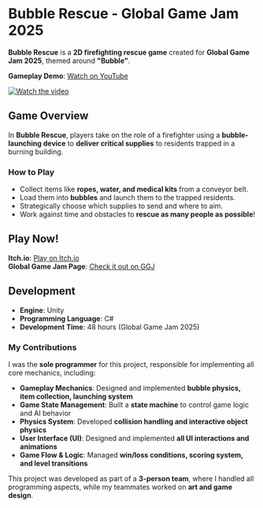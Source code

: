 # Bubble Rescue - Global Game Jam 2025  

**Bubble Rescue** is a **2D firefighting rescue game** created for **Global Game Jam 2025**, themed around **"Bubble"**.  

**Gameplay Demo**: [Watch on YouTube](https://youtu.be/p4ulSLDgGw0)  

[![Watch the video](https://img.youtube.com/vi/p4ulSLDgGw0/0.jpg)](https://youtu.be/p4ulSLDgGw0)

## Game Overview  
In **Bubble Rescue**, players take on the role of a firefighter using a **bubble-launching device** to **deliver critical supplies** to residents trapped in a burning building.  

### **How to Play**  
- Collect items like **ropes, water, and medical kits** from a conveyor belt.  
- Load them into **bubbles** and launch them to the trapped residents.  
- Strategically choose which supplies to send and where to aim.  
- Work against time and obstacles to **rescue as many people as possible**!  

## Play Now!  
 **Itch.io**: [Play on Itch.io](https://yunfan.itch.io/bubble-rescue)  
 **Global Game Jam Page**: [Check it out on GGJ](https://globalgamejam.org/games/2025/bubble-rescue-0)  

## Development  
- **Engine**: Unity  
- **Programming Language**: C#  
- **Development Time**: 48 hours (Global Game Jam 2025)  

### My Contributions  
I was the **sole programmer** for this project, responsible for implementing all core mechanics, including:  
- **Gameplay Mechanics**: Designed and implemented **bubble physics, item collection, launching system**  
- **Game State Management**: Built a **state machine** to control game logic and AI behavior  
- **Physics System**: Developed **collision handling and interactive object physics**  
- **User Interface (UI)**: Designed and implemented **all UI interactions and animations**  
- **Game Flow & Logic**: Managed **win/loss conditions, scoring system, and level transitions**  

This project was developed as part of a **3-person team**, where I handled all programming aspects, while my teammates worked on **art and game design**.  
